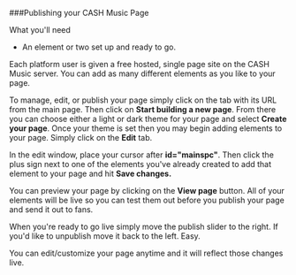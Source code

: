 ###Publishing your CASH Music Page

What you'll need
- An element or two set up and ready to go. 

Each platform user is given a free hosted, single page site on the CASH Music server. You can add as many different elements as you like to your page. 

To manage, edit, or publish your page simply click on the tab with its URL from the main page. Then click on **Start building a new page**. From there you can choose either a light or dark theme for your page and select **Create your page**. Once your theme is set then you may begin adding elements to your page. Simply click on the **Edit** tab. 

In the edit window, place your cursor after **id="mainspc"**. Then click the plus sign next to one of the elements you've already created to add that element to your page and hit **Save changes.** 

You can preview your page by clicking on the **View page** button. All of your elements will be live so you can test them out before you publish your page and send it out to fans. 

When you're ready to go live simply move the publish slider to the right. If you'd like to unpublish move it back to the left. Easy. 

You can edit/customize your page anytime and it will reflect those changes live. 


